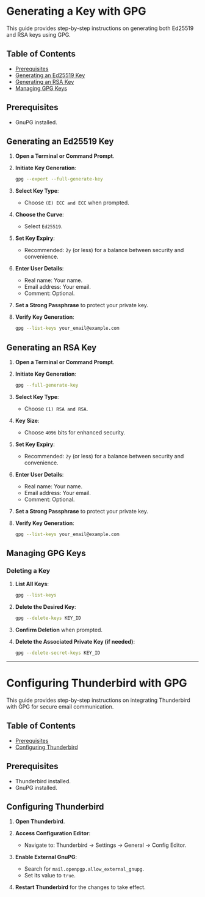 # Generating a Key with GPG

This guide provides step-by-step instructions on generating both Ed25519 and RSA keys using GPG.

## Table of Contents

- [Prerequisites](#prerequisites)
- [Generating an Ed25519 Key](#generating-an-ed25519-key)
- [Generating an RSA Key](#generating-an-rsa-key)
- [Managing GPG Keys](#managing-gpg-keys)

## Prerequisites

- GnuPG installed.

## Generating an Ed25519 Key

1. **Open a Terminal or Command Prompt**.

2. **Initiate Key Generation**:
   ```bash
   gpg --expert --full-generate-key
   ```

3. **Select Key Type**:
   - Choose `(E) ECC and ECC` when prompted.

4. **Choose the Curve**:
   - Select `Ed25519`.

5. **Set Key Expiry**:
   - Recommended: `2y` (or less) for a balance between security and convenience.

6. **Enter User Details**:
   - Real name: Your name.
   - Email address: Your email.
   - Comment: Optional.

7. **Set a Strong Passphrase** to protect your private key.

8. **Verify Key Generation**:
   ```bash
   gpg --list-keys your_email@example.com
   ```

## Generating an RSA Key

1. **Open a Terminal or Command Prompt**.

2. **Initiate Key Generation**:
   ```bash
   gpg --full-generate-key
   ```

3. **Select Key Type**:
   - Choose `(1) RSA and RSA`.

4. **Key Size**:
   - Choose `4096` bits for enhanced security.

5. **Set Key Expiry**:
   - Recommended: `2y` (or less) for a balance between security and convenience.

6. **Enter User Details**:
   - Real name: Your name.
   - Email address: Your email.
   - Comment: Optional.

7. **Set a Strong Passphrase** to protect your private key.

8. **Verify Key Generation**:
   ```bash
   gpg --list-keys your_email@example.com
   ```

## Managing GPG Keys

### Deleting a Key

1. **List All Keys**:
   ```bash
   gpg --list-keys
   ```

2. **Delete the Desired Key**:
   ```bash
   gpg --delete-keys KEY_ID
   ```

3. **Confirm Deletion** when prompted.

4. **Delete the Associated Private Key (if needed)**:
   ```bash
   gpg --delete-secret-keys KEY_ID
   ```

---

# Configuring Thunderbird with GPG

This guide provides step-by-step instructions on integrating Thunderbird with GPG for secure email communication.

## Table of Contents

- [Prerequisites](#prerequisites)
- [Configuring Thunderbird](#configuring-thunderbird)

## Prerequisites

- Thunderbird installed.
- GnuPG installed.

## Configuring Thunderbird

1. **Open Thunderbird**.

2. **Access Configuration Editor**:
   - Navigate to: Thunderbird → Settings → General → Config Editor.

3. **Enable External GnuPG**:
   - Search for `mail.openpgp.allow_external_gnupg`.
   - Set its value to `true`.

4. **Restart Thunderbird** for the changes to take effect.


